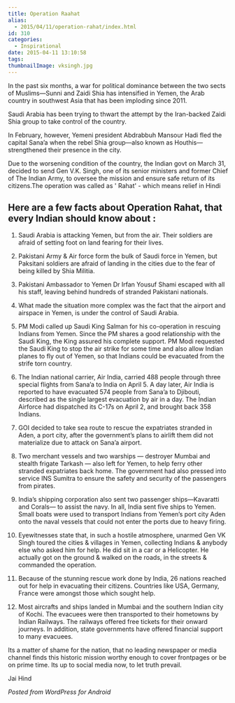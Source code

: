 ```yaml
---
title: Operation Raahat
alias: 
  - 2015/04/11/operation-rahat/index.html
id: 310
categories:
  - Inspirational
date: 2015-04-11 13:10:58
tags:
thumbnailImage: vksingh.jpg
---
```


In the past six months, a war for political dominance between the two sects of Muslims—Sunni and Zaidi Shia has intensified in Yemen, the Arab country in southwest Asia that has been imploding since 2011. 
<!--more-->
Saudi Arabia has been trying to thwart the attempt by the Iran-backed Zaidi Shia group to take control of the country.

In February, however, Yemeni president Abdrabbuh Mansour Hadi fled the capital Sana’a when the rebel Shia group—also known as Houthis—strengthened their presence in the city.

Due to the worsening condition of the country, the Indian govt on March 31, decided to send Gen V.K. Singh, one of its senior ministers and former Chief of The Indian Army, to oversee the mission and ensure safe return of its citizens.The operation was called as ' Rahat' - which means relief in Hindi

Here are a few facts about Operation Rahat, that every Indian should know about :
-----------------------------------------------

1. Saudi Arabia is attacking Yemen, but from the air. Their soldiers are afraid of setting foot on land fearing for their lives.

1. Pakistani Army & Air force form the bulk of Saudi force in Yemen, but Paksitani soldiers are afraid of landing in the cities due to the fear of being killed by Shia Militia.

1. Pakistani Ambassador to Yemen Dr Irfan Yousuf Shami escaped with all his staff, leaving behind hundreds of stranded Pakistani nationals.

1. What made the situation more complex was the fact that the airport and airspace in Yemen, is under the control of Saudi Arabia.

1. PM Modi called up Saudi King Salman for his co-operation in rescuing Indians from Yemen. Since the PM shares a good relationship with the Saudi King, the King assured his complete support. PM Modi requested the Saudi King to stop the air strike for some time and also allow Indian planes to fly out of Yemen, so that Indians could be evacuated from the strife torn country.

1. The Indian national carrier, Air India, carried 488 people through three special flights from Sana’a to India on April 5\. A day later, Air India is reported to have evacuated 574 people from Sana’a to Djibouti, described as the single largest evacuation by air in a day. The Indian Airforce had dispatched its C-17s on April 2, and brought back 358 Indians.

1. GOI decided to take sea route to rescue the expatriates stranded in Aden, a port city, after the government’s plans to airlift them did not materialize due to attack on Sana’a airport.

1. Two merchant vessels and two warships — destroyer Mumbai and stealth frigate Tarkash — also left for Yemen, to help ferry other stranded expatriates back home. The government had also pressed into service INS Sumitra to ensure the safety and security of the passengers from pirates.

1. India’s shipping corporation also sent two passenger ships—Kavaratti and Corals— to assist the navy. In all, India sent five ships to Yemen. Small boats were used to transport Indians from Yemen’s port city Aden onto the naval vessels that could not enter the ports due to heavy firing.

1. Eyewitnesses state that, in such a hostile atmosphere, unarmed Gen VK Singh toured the cities & villages in Yemen, collecting Indians & anybody else who asked him for help. He did sit in a car or a Helicopter. He actually got on the ground & walked on the roads, in the streets & commanded the operation.

1. Because of the stunning rescue work done by India, 26 nations reached out for help in evacuating their citizens. Countries like USA, Germany, France were amongst those which sought help.

1. Most aircrafts and ships landed in Mumbai and the southern Indian city of Kochi. The evacuees were then transported to their hometowns by Indian Railways. The railways offered free tickets for their onward journeys. In addition, state governments have offered financial support to many evacuees.

Its a matter of shame for the nation, that no leading newspaper or media channel finds this historic mission worthy enough to cover frontpages or be on prime time. Its up to social media now, to let truth prevail.

‪Jai Hind

_Posted from WordPress for Android_
